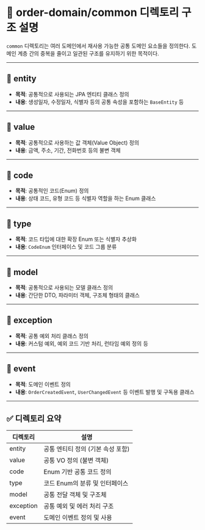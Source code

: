 # 📁 order-domain/common 디렉토리 구조 설명

`common` 디렉토리는 여러 도메인에서 재사용 가능한 공통 도메인 요소들을 정의한다. 도메인 계층 간의 중복을 줄이고 일관된 구조를 유지하기 위한 목적이다.

---

## 📂 entity

- **목적**: 공통적으로 사용되는 JPA 엔티티 클래스 정의
- **내용**: 생성일자, 수정일자, 식별자 등의 공통 속성을 포함하는 `BaseEntity` 등

---

## 📂 value

- **목적**: 공통적으로 사용하는 값 객체(Value Object) 정의
- **내용**: 금액, 주소, 기간, 전화번호 등의 불변 객체

---

## 📂 code

- **목적**: 공통적인 코드(Enum) 정의
- **내용**: 상태 코드, 유형 코드 등 식별자 역할을 하는 Enum 클래스

---

## 📂 type

- **목적**: 코드 타입에 대한 확장 Enum 또는 식별자 추상화
- **내용**: `CodeEnum` 인터페이스 및 코드 그룹 분류

---

## 📂 model

- **목적**: 공통적으로 사용되는 모델 클래스 정의
- **내용**: 간단한 DTO, 파라미터 객체, 구조체 형태의 클래스

---

## 📂 exception

- **목적**: 공통 예외 처리 클래스 정의
- **내용**: 커스텀 예외, 예외 코드 기반 처리, 런타임 예외 정의 등

---

## 📂 event

- **목적**: 도메인 이벤트 정의
- **내용**: `OrderCreatedEvent`, `UserChangedEvent` 등 이벤트 발행 및 구독용 클래스

---

## ✅ 디렉토리 요약

| 디렉토리 | 설명 |
|----------|------|
| entity   | 공통 엔티티 정의 (기본 속성 포함) |
| value    | 공통 VO 정의 (불변 객체) |
| code     | Enum 기반 공통 코드 정의 |
| type     | 코드 Enum의 분류 및 인터페이스 |
| model    | 공통 전달 객체 및 구조체 |
| exception| 공통 예외 및 에러 처리 구조 |
| event    | 도메인 이벤트 정의 및 사용 |
